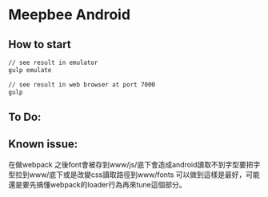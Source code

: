 Meepbee Android
================

## How to start

```bash
// see result in emulator
gulp emulate

// see result in web browser at port 7000
gulp
```

## To Do:

## Known issue:

在做webpack 之後font會被存到www/js/底下會造成android讀取不到字型要把字型拉到www/底下或是改變css讀取路徑到www/fonts
可以做到這樣是最好，可能還是要先搞懂webpack的loader行為再來tune這個部分。
